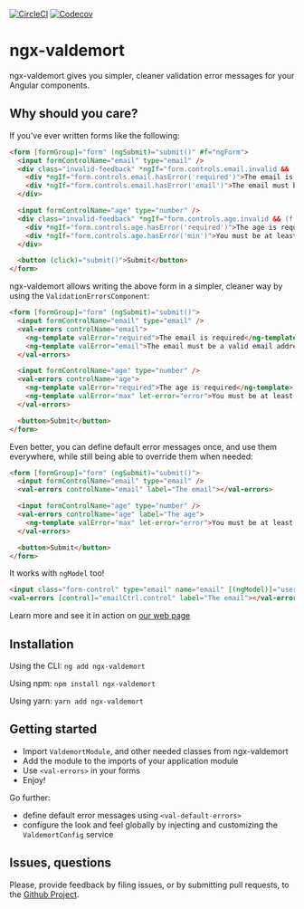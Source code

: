 [![CircleCI](https://circleci.com/gh/Ninja-Squad/ngx-valdemort.svg?style=svg)](https://circleci.com/gh/Ninja-Squad/ngx-valdemort)
[![Codecov](https://codecov.io/gh/Ninja-Squad/ngx-valdemort/branch/master/graph/badge.svg)](https://codecov.io/gh/Ninja-Squad/ngx-valdemort)

# ngx-valdemort

ngx-valdemort gives you simpler, cleaner validation error messages for your Angular components.

## Why should you care?

If you've ever written forms like the following:

```html
<form [formGroup]="form" (ngSubmit)="submit()" #f="ngForm">
  <input formControlName="email" type="email" />
  <div class="invalid-feedback" *ngIf="form.controls.email.invalid && (f.submitted || form.controls.email.touched)">
    <div *ngIf="form.controls.email.hasError('required')">The email is required</div>
    <div *ngIf="form.controls.email.hasError('email')">The email must be a valid email address</div>
  </div>

  <input formControlName="age" type="number" />
  <div class="invalid-feedback" *ngIf="form.controls.age.invalid && (f.submitted || form.controls.age.touched)">
    <div *ngIf="form.controls.age.hasError('required')">The age is required</div>
    <div *ngIf="form.controls.age.hasError('min')">You must be at least {{ form.controls.age.getError('min').min }} years old</div>
  </div>

  <button (click)="submit()">Submit</button>
</form>
```

ngx-valdemort allows writing the above form in a simpler, cleaner way by using the `ValidationErrorsComponent`:

```html
<form [formGroup]="form" (ngSubmit)="submit()">
  <input formControlName="email" type="email" />
  <val-errors controlName="email">
    <ng-template valError="required">The email is required</ng-template>
    <ng-template valError="email">The email must be a valid email address</ng-template>
  </val-errors>

  <input formControlName="age" type="number" />
  <val-errors controlName="age">
    <ng-template valError="required">The age is required</ng-template>
    <ng-template valError="max" let-error="error">You must be at least {{ error.min }} years old</ng-template>
  </val-errors>

  <button>Submit</button>
</form>
```

Even better, you can define default error messages once, and use them everywhere, while still being able to
override them when needed:

```html
<form [formGroup]="form" (ngSubmit)="submit()">
  <input formControlName="email" type="email" />
  <val-errors controlName="email" label="The email"></val-errors>

  <input formControlName="age" type="number" />
  <val-errors controlName="age" label="The age">
    <ng-template valError="max" let-error="error">You must be at least {{ error.min }} years old</ng-template>
  </val-errors>

  <button>Submit</button>
</form>
```

It works with `ngModel` too!

```html
<input class="form-control" type="email" name="email" [(ngModel)]="user.email" required email #emailCtrl="ngModel" />
<val-errors [control]="emailCtrl.control" label="The email"></val-errors>
```

Learn more and see it in action on [our web page](https://ngx-valdemort.ninja-squad.com/)

## Installation

Using the CLI: `ng add ngx-valdemort`

Using npm: `npm install ngx-valdemort`

Using yarn: `yarn add ngx-valdemort`

## Getting started

- Import `ValdemortModule`, and other needed classes from ngx-valdemort
- Add the module to the imports of your application module
- Use `<val-errors>` in your forms
- Enjoy!

Go further:

- define default error messages using `<val-default-errors>`
- configure the look and feel globally by injecting and customizing the `ValdemortConfig` service

## Issues, questions

Please, provide feedback by filing issues, or by submitting pull requests, to the [Github Project](https://github.com/Ninja-Squad/ngx-valdemort).
